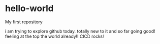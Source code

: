 # hello-world
My first repository

i am trying to explore github today. totally new to it and so far going good!
feeling at the top the world already!! CICD rocks!

